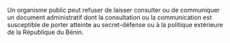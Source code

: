 Un organisme public peut refuser de laisser consulter ou de communiquer un document administratif dont la consultation ou la communication est susceptible de porter atteinte au secret-défense ou à la politique extérieure de la République du Bénin.